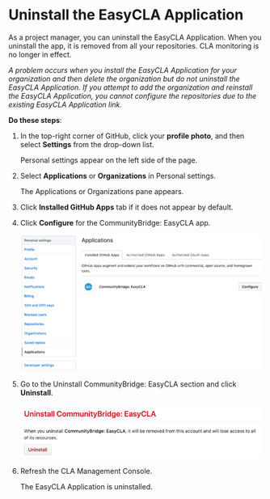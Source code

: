 # Uninstall the EasyCLA Application
As a project manager, you can uninstall the EasyCLA Application. When you uninstall the app, it is removed from all your repositories. CLA monitoring is no longer in effect.

*A problem occurs when you install the EasyCLA Application for your organization and then delete the organization but do not uninstall the EasyCLA Application. If you attempt to add the organization and reinstall the EasyCLA Application, you cannot configure the repositories due to the existing EasyCLA Application link.*

**Do these steps**:

1. In the top-right corner of GitHub, click your **profile photo**, and then select **Settings** from the drop-down list.

   Personal settings appear on the left side of the page.

1. Select **Applications** or **Organizations** in Personal settings.

   The Applications or Organizations pane appears.

1. Click **Installed GitHub Apps** tab if it does not appear by default.

1. Click **Configure** for the CommunityBridge: EasyCLA app.

   ![CLA Uninstall the EasyCLA App](imgs/CLA-Uninstall-the-EasyCLA-App.png)

1. Go to the Uninstall CommunityBridge: EasyCLA section and click **Uninstall**.

   ![CLA Uninstall the EasyCLA app button](imgs/CLA-Uninstall-the-EasyCLA-app-button.png)

1. Refresh the CLA Management Console.

   The EasyCLA Application is uninstalled.